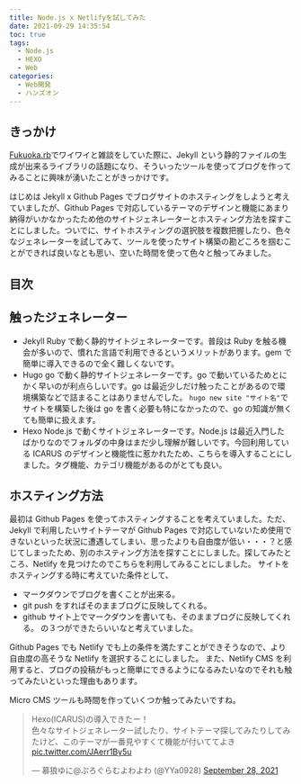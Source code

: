 ```yaml
---
title: Node.js x Netlifyを試してみた
date: 2021-09-29 14:35:54
toc: true
tags:
  - Node.js
  - HEXO
  - Web
categories:
  - Web開発
  - ハンズオン
---
```


## きっかけ

[Fukuoka.rb](https://fukuokarb.connpass.com/)でワイワイと雑談をしていた際に、Jekyll という静的ファイルの生成が出来るライブラリの話題になり、そういったツールを使ってブログを作ってみることに興味が湧いたことがきっかけです。

はじめは Jekyll x Github Pages でブログサイトのホスティングをしようと考えていましたが、Github Pages で対応しているテーマのデザインと機能にあまり納得がいかなかったため他のサイトジェネレーターとホスティング方法を探すことにしました。ついでに、サイトホスティングの選択肢を複数把握したり、色々なジェネレーターを試してみて、ツールを使ったサイト構築の勘どころを掴むことができれば良いなとも思い、空いた時間を使って色々と触ってみました。

## 目次

<!-- toc -->

<!--more-->

## 触ったジェネレーター

- Jekyll
  Ruby で動く静的サイトジェネレーターです。普段は Ruby を触る機会が多いので、慣れた言語で利用できるというメリットがあります。gem で簡単に導入できるので全く難しくないです。
- Hugo
  go で動く静的サイトジェネレーターです。go で動いているためとにかく早いのが利点らしいです。go は最近少しだけ触ったことがあるので環境構築などで詰まることはありませんでした。
  `hugo new site "サイト名"`でサイトを構築した後は go を書く必要も特になかったので、go の知識が無くても簡単に扱えます。
- Hexo
  Node.js で動くサイトジェネレーターです。Node.js は最近入門したばかりなのでフォルダの中身はまだ少し理解が難しいです。今回利用している ICARUS のデザインと機能性に惹かれたため、こちらを導入することにしました。タグ機能、カテゴリ機能があるのがとても良い。

## ホスティング方法

最初は Github Pages を使ってホスティングすることを考えていました。ただ、Jekyll で利用したいサイトテーマが Github Pages で対応していないため使用できないといった状況に遭遇してしまい、思ったよりも自由度が低い・・・？と感じてしまったため、別のホスティング方法を探すことにしました。探してみたところ、Netlify を見つけたのでこちらを利用してみることにしました。
サイトをホスティングする時に考えていた条件として、

- マークダウンでブログを書くことが出来る。
- git push をすればそのままブログに反映してくれる。
- github サイト上でマークダウンを書いても、そのままブログに反映してくれる。
  の３つができたらいいなと考えていました。

Github Pages でも Netlify でも上の条件を満たすことができそうなので、より自由度の高そうな Netlify を選択することにしました。
また、Netlify CMS を利用すると、ブログの投稿がもっと簡単にできるようになるみたいなのでそれも触ってみたいといった理由もあります。

Micro CMS ツールも時間を作っていくつか触ってみたいですね。

<blockquote class="twitter-tweet"><p lang="ja" dir="ltr">Hexo(ICARUS)の導入できたー！<br>色々なサイトジェネレーター試したり、サイトテーマ探してみたりしてみたけど、このテーマが一番見やすくて機能が付いててよき <a href="https://t.co/JAerr1By5u">pic.twitter.com/JAerr1By5u</a></p>&mdash; 慕狼ゆに@ぷろぐらむよわよわ (@YYa0928) <a href="https://twitter.com/YYa0928/status/1442866844679823361?ref_src=twsrc%5Etfw">September 28, 2021</a></blockquote> <script async src="https://platform.twitter.com/widgets.js" charset="utf-8"></script>
